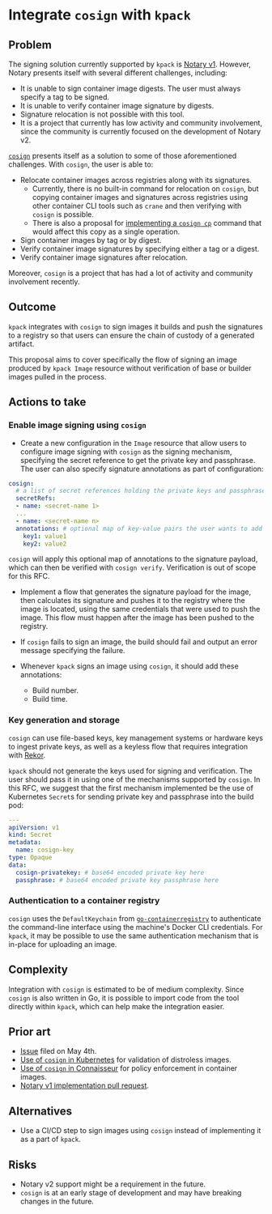 # Integrate `cosign` with `kpack`

## Problem

The signing solution currently supported by `kpack` is
[Notary v1](https://github.com/theupdateframework/notary). However, Notary
presents itself with several different challenges, including:
- It is unable to sign container image digests. The user must always specify a
tag to be signed.
- It is unable to verify container image signature by digests.
- Signature relocation is not possible with this tool.
- It is a project that currently has low activity and community involvement,
  since the community is currently focused on the development of Notary v2.

[`cosign`](https://github.com/sigstore/cosign) presents itself as a solution to
some of those aforementioned challenges. With `cosign`, the user is able to:
- Relocate container images across registries along with its signatures.
  - Currently, there is no built-in command for relocation on `cosign`, but
    copying container images and signatures across registries using other
    container CLI tools such as `crane` and then verifying with `cosign` is
    possible.
  - There is also a proposal for
    [implementing a `cosign cp`](https://github.com/sigstore/cosign/issues/303)
    command that would affect this copy as a single operation.
- Sign container images by tag or by digest.
- Verify container image signatures by specifying either a tag or a digest.
- Verify container image signatures after relocation.

Moreover, `cosign` is a project that has had a lot of activity and community
involvement recently.

## Outcome

`kpack` integrates with `cosign` to sign images it builds and push the
signatures to a registry so that users can ensure the chain of custody of a
generated artifact.

This proposal aims to cover specifically the flow of signing an image produced
by `kpack Image` resource without verification of base or builder images pulled
in the process.

## Actions to take

### Enable image signing using `cosign`

- Create a new configuration in the `Image` resource that allow users to
  configure image signing with `cosign` as the signing mechanism, specifying
  the secret reference to get the private key and passphrase. The user can also
  specify signature annotations as part of configuration:
```yaml
cosign:
  # a list of secret references holding the private keys and passphrases for signing images
  secretRefs:
  - name: <secret-name 1>
  ...
  - name: <secret-name n>
  annotations: # optional map of key-value pairs the user wants to add to images
    key1: value1
    key2: value2
```
`cosign` will apply this optional map of annotations to the signature payload,
which can then be verified with `cosign verify`. Verification is out of scope
for this RFC.

- Implement a flow that generates the signature payload for the image, then
  calculates its signature and pushes it to the registry where the image is
  located, using the same credentials that were used to push the image. This
  flow must happen after the image has been pushed to the registry.

- If `cosign` fails to sign an image, the build should fail and output an error
  message specifying the failure.

- Whenever `kpack` signs an image using `cosign`, it should add these
  annotations:
  - Build number.
  - Build time.

### Key generation and storage

`cosign` can use file-based keys, key management systems or hardware keys to
ingest private keys, as well as a keyless flow that requires integration with
[Rekor](https://github.com/sigstore/rekor).

`kpack` should not generate the keys used for signing and verification. The user
should pass it in using one of the mechanisms supported by `cosign`. In this RFC,
we suggest that the first mechanism implemented be the use of Kubernetes
`Secret`s for sending private key and passphrase into the build pod:
```yaml
---
apiVersion: v1
kind: Secret
metadata:
  name: cosign-key
type: Opaque
data:
  cosign-privatekey: # base64 encoded private key here
  passphrase: # base64 encoded private key passphrase here
```

### Authentication to a container registry

`cosign` uses the `DefaultKeychain` from
[`go-containerregistry`](https://github.com/google/go-containerregistry/blob/main/pkg/authn/README.md#tldr-for-consumers-of-this-package)
to authenticate the command-line interface using the machine's Docker CLI
credentials. For `kpack`, it may be possible to use the same authentication
mechanism that is in-place for uploading an image.

## Complexity

Integration with `cosign` is estimated to be of medium complexity. Since
`cosign` is also written in Go, it is possible to import code from the tool
directly within `kpack`, which can help make the integration easier.

## Prior art

- [Issue](https://github.com/pivotal/kpack/issues/684) filed on May 4th.
- [Use of `cosign` in Kubernetes](https://github.com/kubernetes/release/pull/2016)
  for validation of distroless images.
- [Use of `cosign` in Connaisseur](https://github.com/sse-secure-systems/connaisseur/pull/107)
  for policy enforcement in container images.
- [Notary v1 implementation pull request](https://github.com/pivotal/kpack/pull/541).

## Alternatives

- Use a CI/CD step to sign images using `cosign` instead of implementing it as
  a part of `kpack`.

## Risks

- Notary v2 support might be a requirement in the future.
- `cosign` is at an early stage of development and may have breaking changes in
  the future.
